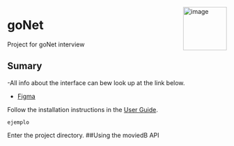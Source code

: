 <a href="https://digimatweb.github.io"><img src="https://digimatweb.github.io/img/logo.png" alt="image" align="right" width="100"></a>
# goNet
Project for goNet interview

## Sumary 
-All info about the interface can bew look up at the link below.
- [Figma](https://www.figma.com/file/CTkb0YG2cdRwseYFxViMWA/Untitled?node-id=0%3A1)

Follow the installation instructions in the [User Guide](https://docs.aplus-framework.com/guides/projects/app/index.html).

```
ejemplo 
```
Enter the project directory.
##Using the moviedB API
